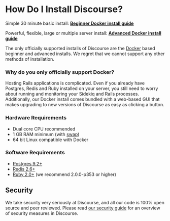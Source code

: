 # How Do I Install Discourse?

Simple 30 minute basic install:
[**Beginner Docker install guide**][basic]

Powerful, flexible, large or multiple server install:
[**Advanced Docker install guide**][advanced]

The only officially supported installs of Discourse are the [Docker](https://www.docker.io/) based beginner and advanced installs. We regret that we cannot support any other methods of installation.

### Why do you only officially support Docker?

Hosting Rails applications is complicated. Even if you already have Postgres, Redis and Ruby installed on your server, you still need to worry about running and monitoring your Sidekiq and Rails processes. Additionally, our Docker install comes bundled with a web-based GUI that makes upgrading to new versions of Discourse as easy as clicking a button.

### Hardware Requirements

- Dual core CPU recommended
- 1 GB RAM minimum (with [swap][swap])
- 64 bit Linux compatible with Docker

### Software Requirements

- [Postgres 9.2+](http://www.postgresql.org/download/)
- [Redis 2.6+](http://redis.io/download)
- [Ruby 2.0+](http://www.ruby-lang.org/en/downloads/) (we recommend 2.0.0-p353 or higher)

## Security

We take security very seriously at Discourse, and all our code is 100% open source and peer reviewed. Please read [our security guide](https://github.com/discourse/discourse/blob/master/docs/SECURITY.md) for an overview of security measures in Discourse.

[basic]: https://github.com/discourse/discourse/blob/master/docs/INSTALL-cloud.md
[advanced]: https://github.com/discourse/discourse_docker
[swap]: https://meta.discourse.org/t/create-a-swapfile-for-your-linux-server/13880
